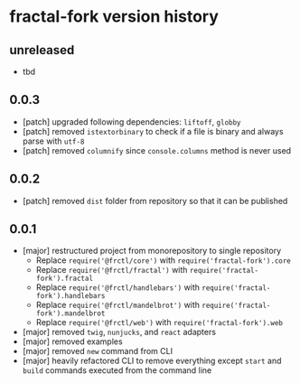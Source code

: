 fractal-fork version history
============================

unreleased
----------

* tbd


0.0.3
-----

* [patch] upgraded following dependencies: `liftoff`, `globby`
* [patch] removed `istextorbinary` to check if a file is binary and always parse with `utf-8`
* [patch] removed `columnify` since `console.columns` method is never used


0.0.2
-----

* [patch] removed `dist` folder from repository so that it can be published


0.0.1
-----

* [major] restructured project from monorepository to single repository
  * Replace `require('@frctl/core')` with `require('fractal-fork').core`
  * Replace `require('@frctl/fractal')` with `require('fractal-fork').fractal`
  * Replace `require('@frctl/handlebars')` with `require('fractal-fork').handlebars`
  * Replace `require('@frctl/mandelbrot')` with `require('fractal-fork').mandelbrot`
  * Replace `require('@frctl/web')` with `require('fractal-fork').web`
* [major] removed `twig`, `nunjucks`, and `react` adapters
* [major] removed examples
* [major] removed `new` command from CLI
* [major] heavily refactored CLI to remove everything except `start` and `build` commands executed from the command line
